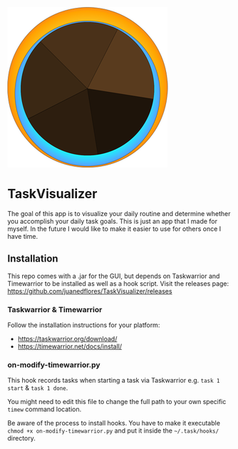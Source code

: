 ![Header Image](./assets/taskvisualizer_icon_360_x_360.png)

# TaskVisualizer
The goal of this app is to visualize your daily routine and determine whether you accomplish your daily task goals. This is just an app that I made for myself. In the future I would like to make it easier to use for others once I have time.

## Installation
This repo comes with a .jar for the GUI, but depends on Taskwarrior and Timewarrior to be installed as well as a hook script.
Visit the releases page: https://github.com/juanedflores/TaskVisualizer/releases

### Taskwarrior & Timewarrior
Follow the installation instructions for your platform:
* https://taskwarrior.org/download/
* https://timewarrior.net/docs/install/

### on-modify-timewarrior.py
This hook records tasks when starting a task via Taskwarrior e.g. `task 1 start` & `task 1 done`.

You might need to edit this file to change the full path to your own specific `timew` command location.

Be aware of the process to install hooks. You have to make it executable `chmod +x on-modify-timewarrior.py` and put it inside the `~/.task/hooks/` directory.
